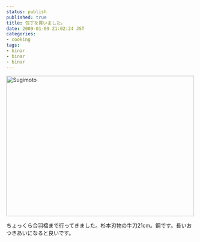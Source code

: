 ```yaml
---
status: publish
published: true
title: 包丁を買いました。
date: 2009-01-09 21:02:24 JST
categories:
- cooking
tags:
- binar
- binar
- binar
---
```

<a title="Sugimoto by jun1456, on Flickr" href="http://www.flickr.com/photos/jun_/3182264400/"><img src="http://farm4.static.flickr.com/3113/3182264400_62df366ab8.jpg" alt="Sugimoto" width="500" height="375" /></a>

ちょっくら合羽橋まで行ってきました。杉本刃物の牛刀21cm。鋼です。長いおつきあいになると良いです。
